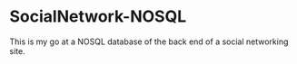 # SocialNetwork-NOSQL
This is my go at a NOSQL database of the back end of a social networking site. 
